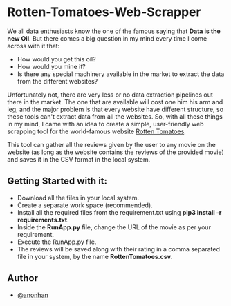 # Rotten-Tomatoes-Web-Scrapper

We all data enthusiasts know the one of the famous saying that **Data is the new Oil**.
But there comes a big question in my mind every time I come across with it that: 
 - How would you get this oil?
 - How would you mine it? 
 - Is there any special machinery available in the market to extract the data from the different websites?

Unfortunately not, there are very less or no data extraction pipelines out there in the market. The one that are available will cost one him his arm and leg, and the major problem is that every website have different structure, so these tools can't extract data from all the websites. So, with all these things in my mind, I came with an idea to create a simple, user-friendly web scrapping tool for the world-famous website [Rotten Tomatoes](https://www.rottentomatoes.com/).

This tool can gather all the reviews given by the user to any movie on the website (as long as the website contains the reviews of the provided movie) and saves it in the CSV format in the local system.

## Getting Started with it:
- Download all the files in your local system.
- Create a separate work space (recommended).
- Install all the required files from the requirement.txt using **pip3 install -r requirements.txt**.
- Inside the **RunApp.py** file, change the URL of the movie as per your requirement.
- Execute the RunApp.py file.
- The reviews will be saved along with their rating in a comma separated file in your system, by the name **RottenTomatoes.csv**.


## Author
- [@anonhan](https://www.github.com/anonhan)


